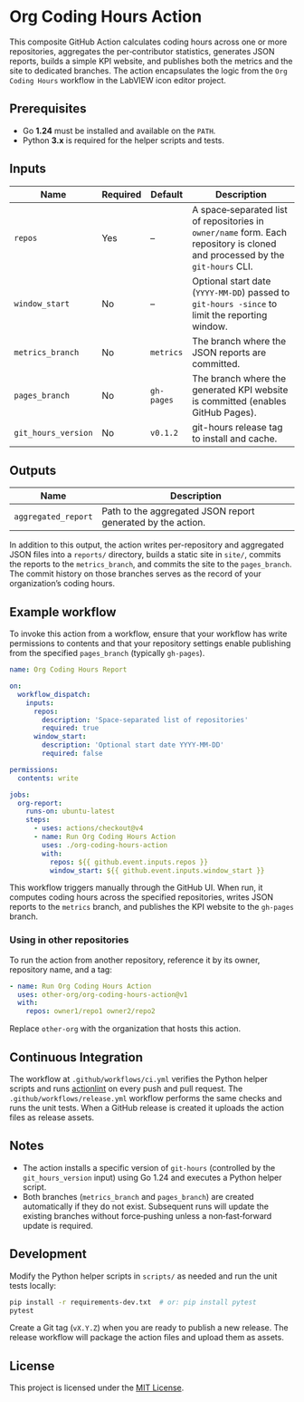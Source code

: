 # Org Coding Hours Action

This composite GitHub Action calculates coding hours across one or more repositories, aggregates the per‑contributor statistics, generates JSON reports, builds a simple KPI website, and publishes both the metrics and the site to dedicated branches. The action encapsulates the logic from the `Org Coding Hours` workflow in the LabVIEW icon editor project.

## Prerequisites

* Go **1.24** must be installed and available on the `PATH`.
* Python **3.x** is required for the helper scripts and tests.


## Inputs

| Name | Required | Default | Description |
|-----|---------|---------|-------------|
| `repos` | Yes | – | A space‑separated list of repositories in `owner/name` form. Each repository is cloned and processed by the `git‑hours` CLI. |
| `window_start` | No | – | Optional start date (`YYYY‑MM‑DD`) passed to `git‑hours -since` to limit the reporting window. |
| `metrics_branch` | No | `metrics` | The branch where the JSON reports are committed. |
| `pages_branch` | No | `gh-pages` | The branch where the generated KPI website is committed (enables GitHub Pages). |
| `git_hours_version` | No | `v0.1.2` | git-hours release tag to install and cache. |

## Outputs

| Name | Description |
|------|-------------|
| `aggregated_report` | Path to the aggregated JSON report generated by the action. |

In addition to this output, the action writes per-repository and aggregated JSON files into a `reports/` directory, builds a static site in `site/`, commits the reports to the `metrics_branch`, and commits the site to the `pages_branch`. The commit history on those branches serves as the record of your organization’s coding hours.

## Example workflow

To invoke this action from a workflow, ensure that your workflow has write permissions to contents and that your repository settings enable publishing from the specified `pages_branch` (typically `gh-pages`).

```yaml
name: Org Coding Hours Report

on:
  workflow_dispatch:
    inputs:
      repos:
        description: 'Space‑separated list of repositories'
        required: true
      window_start:
        description: 'Optional start date YYYY‑MM‑DD'
        required: false

permissions:
  contents: write

jobs:
  org-report:
    runs-on: ubuntu-latest
    steps:
      - uses: actions/checkout@v4
      - name: Run Org Coding Hours Action
        uses: ./org-coding-hours-action
        with:
          repos: ${{ github.event.inputs.repos }}
          window_start: ${{ github.event.inputs.window_start }}
```

This workflow triggers manually through the GitHub UI. When run, it computes coding hours across the specified repositories, writes JSON reports to the `metrics` branch, and publishes the KPI website to the `gh-pages` branch.

### Using in other repositories

To run the action from another repository, reference it by its owner, repository name, and a tag:

```yaml
- name: Run Org Coding Hours Action
  uses: other-org/org-coding-hours-action@v1
  with:
    repos: owner1/repo1 owner2/repo2
```

Replace `other-org` with the organization that hosts this action.
## Continuous Integration

The workflow at `.github/workflows/ci.yml` verifies the Python helper scripts and runs [actionlint](https://github.com/rhysd/actionlint) on every push and pull request. The `.github/workflows/release.yml` workflow performs the same checks and runs the unit tests. When a GitHub release is created it uploads the action files as release assets.

## Notes

* The action installs a specific version of `git‑hours` (controlled by the `git_hours_version` input) using Go 1.24 and executes a Python helper script.
* Both branches (`metrics_branch` and `pages_branch`) are created automatically if they do not exist. Subsequent runs will update the existing branches without force‑pushing unless a non‑fast‑forward update is required.

## Development

Modify the Python helper scripts in `scripts/` as needed and run the unit tests locally:

```bash
pip install -r requirements-dev.txt  # or: pip install pytest
pytest
```

Create a Git tag (`vX.Y.Z`) when you are ready to publish a new release. The release workflow will package the action files and upload them as assets.

## License

This project is licensed under the [MIT License](LICENSE).

